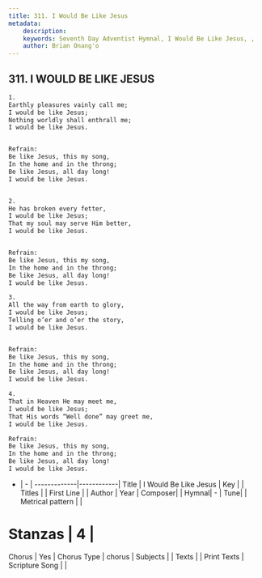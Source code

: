 ```yaml
---
title: 311. I Would Be Like Jesus
metadata:
    description: 
    keywords: Seventh Day Adventist Hymnal, I Would Be Like Jesus, , 
    author: Brian Onang'o
---
```



## 311. I WOULD BE LIKE JESUS

```txt
1.
Earthly pleasures vainly call me;
I would be like Jesus;
Nothing worldly shall enthrall me;
I would be like Jesus.


Refrain:
Be like Jesus, this my song,
In the home and in the throng;
Be like Jesus, all day long!
I would be like Jesus.


2.
He has broken every fetter,
I would be like Jesus;
That my soul may serve Him better,
I would be like Jesus.


Refrain:
Be like Jesus, this my song,
In the home and in the throng;
Be like Jesus, all day long!
I would be like Jesus.

3.
All the way from earth to glory,
I would be like Jesus;
Telling o’er and o’er the story,
I would be like Jesus.


Refrain:
Be like Jesus, this my song,
In the home and in the throng;
Be like Jesus, all day long!
I would be like Jesus.

4.
That in Heaven He may meet me,
I would be like Jesus;
That His words “Well done” may greet me,
I would be like Jesus.

Refrain:
Be like Jesus, this my song,
In the home and in the throng;
Be like Jesus, all day long!
I would be like Jesus.

```

- |   -  |
-------------|------------|
Title | I Would Be Like Jesus |
Key |  |
Titles |  |
First Line |  |
Author | 
Year | 
Composer|  |
Hymnal|  - |
Tune|  |
Metrical pattern | |
# Stanzas | 4 |
Chorus | Yes |
Chorus Type | chorus |
Subjects |  |
Texts |  |
Print Texts | 
Scripture Song |  |
  
